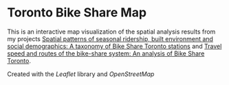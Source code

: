# Toronto Bike Share Map
This is an interactive map visualization of the spatial analysis results from my projects [Spatial patterns of seasonal ridership, built environment and social demographics: A taxonomy of Bike Share Toronto stations](https://github.com/zehuiyin/cluster_analysis_toronto_bikeshare) and [Travel speed and routes of the bike-share system: An analysis of Bike Share Toronto](https://github.com/zehuiyin/travel_speed_and_routes_toronto_bikeshare).

Created with the <i>Leaflet</i> library and <i>OpenStreetMap</i>
